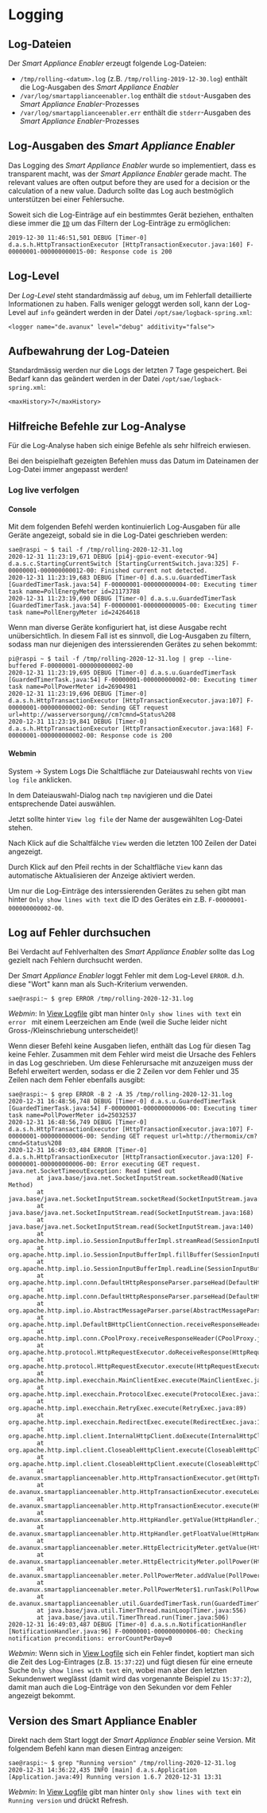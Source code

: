 # Logging
## Log-Dateien
Der *Smart Appliance Enabler* erzeugt folgende Log-Dateien:
- `/tmp/rolling-<datum>.log` (z.B. `/tmp/rolling-2019-12-30.log`) enthält die Log-Ausgaben des *Smart Appliance Enabler*
- `/var/log/smartapplianceenabler.log` enthält die `stdout`-Ausgaben des *Smart Appliance Enabler*-Prozesses
- `/var/log/smartapplianceenabler.err` enthält die `stderr`-Ausgaben des *Smart Appliance Enabler*-Prozesses

## Log-Ausgaben des *Smart Appliance Enabler*
Das Logging des *Smart Appliance Enabler* wurde so implementiert, dass es transparent macht, was der *Smart Appliance Enabler* gerade macht. The relevant values are often output before they are used for a decision or the calculation of a new value. Dadurch sollte das Log auch bestmöglich unterstützen bei einer Fehlersuche.

Soweit sich die Log-Einträge auf ein bestimmtes Gerät beziehen, enthalten diese immer die [`ID`](Appliance_DE.md#id) um das Filtern der Log-Einträge zu ermöglichen:
```
2019-12-30 11:46:51,501 DEBUG [Timer-0] d.a.s.h.HttpTransactionExecutor [HttpTransactionExecutor.java:160] F-00000001-000000000015-00: Response code is 200
```

## Log-Level
Der *Log-Level* steht standardmässig auf `debug`, um im Fehlerfall detaillierte Informationen zu haben. Falls weniger geloggt werden soll, kann der Log-Level auf `info` geändert werden in der Datei `/opt/sae/logback-spring.xml`:
```
<logger name="de.avanux" level="debug" additivity="false">
```

## Aufbewahrung der Log-Dateien
Standardmässig werden nur die Logs der letzten 7 Tage gespeichert. Bei Bedarf kann das geändert werden in der Datei `/opt/sae/logback-spring.xml`:
```
<maxHistory>7</maxHistory>
```

## Hilfreiche Befehle zur Log-Analyse
Für die Log-Analyse haben sich einige Befehle als sehr hilfreich erwiesen.

Bei den beispielhaft gezeigten Befehlen muss das Datum im Dateinamen der Log-Datei immer angepasst werden!

### Log live verfolgen
#### Console
Mit dem folgenden Befehl werden kontinuierlich Log-Ausgaben für alle Geräte angezeigt, sobald sie in die Log-Datei geschrieben werden: 
```console
sae@raspi ~ $ tail -f /tmp/rolling-2020-12-31.log
2020-12-31 11:23:19,671 DEBUG [pi4j-gpio-event-executor-94] d.a.s.c.StartingCurrentSwitch [StartingCurrentSwitch.java:325] F-00000001-000000000012-00: Finished current not detected.
2020-12-31 11:23:19,683 DEBUG [Timer-0] d.a.s.u.GuardedTimerTask [GuardedTimerTask.java:54] F-00000001-000000000004-00: Executing timer task name=PollEnergyMeter id=21173788
2020-12-31 11:23:19,690 DEBUG [Timer-0] d.a.s.u.GuardedTimerTask [GuardedTimerTask.java:54] F-00000001-000000000005-00: Executing timer task name=PollEnergyMeter id=24264618
```

Wenn man diverse Geräte konfiguriert hat, ist diese Ausgabe recht unübersichtlich. In diesem Fall ist es sinnvoll, die Log-Ausgaben zu filtern, sodass man nur diejenigen des interssierenden Gerätes zu sehen bekommt:
```console
pi@raspi ~ $ tail -f /tmp/rolling-2020-12-31.log | grep --line-buffered F-00000001-000000000002-00
2020-12-31 11:23:19,695 DEBUG [Timer-0] d.a.s.u.GuardedTimerTask [GuardedTimerTask.java:54] F-00000001-000000000002-00: Executing timer task name=PollPowerMeter id=26904981
2020-12-31 11:23:19,696 DEBUG [Timer-0] d.a.s.h.HttpTransactionExecutor [HttpTransactionExecutor.java:107] F-00000001-000000000002-00: Sending GET request url=http://wasserversorgung//cm?cmnd=Status%208
2020-12-31 11:23:19,841 DEBUG [Timer-0] d.a.s.h.HttpTransactionExecutor [HttpTransactionExecutor.java:168] F-00000001-000000000002-00: Response code is 200
```

#### Webmin
<a name="webmin-logs">

System -> System Logs
Die Schaltfläche zur Dateiauswahl rechts von `View log file` anklicken.

In dem Dateiauswahl-Dialog nach `tmp` navigieren und die Datei entsprechende Datei auswählen.

Jetzt sollte hinter `View log file` der Name der ausgewählten Log-Datei stehen.

Nach Klick auf die Schaltfälche `View` werden die letzten 100 Zeilen der Datei angezeigt.

Durch Klick auf den Pfeil rechts in der Schaltfläche `View` kann das automatische Aktualisieren der Anzeige aktiviert werden.

Um nur die Log-Einträge des interssierenden Gerätes zu sehen gibt man hinter `Only show lines with text` die ID des Gerätes ein z.B. `F-00000001-000000000002-00`.

## Log auf Fehler durchsuchen

Bei Verdacht auf Fehlverhalten des *Smart Appliance Enabler* sollte das Log gezielt nach Fehlern durchsucht werden.

Der *Smart Appliance Enabler* loggt Fehler mit dem Log-Level `ERROR`. d.h. diese "Wort" kann man als Such-Kriterium verwenden.

```console
sae@raspi:~ $ grep ERROR /tmp/rolling-2020-12-31.log
```

*Webmin*: In [View Logfile](#webmin-logs) gibt man hinter `Only show lines with text` ein `error ` mit einem Leerzeichen am Ende (weil die Suche leider nicht Gross-/Kleinschriebung unterscheidet)!

Wenn dieser Befehl keine Ausgaben liefen, enthält das Log für diesen Tag keine Fehler. 
Zusammen mit dem Fehler wird meist die Ursache des Fehlers in das Log geschrieben. Um diese Fehlerursache mit anzuzeigen muss der Befehl erweitert werden, sodass er die 2 Zeilen vor dem Fehler und 35 Zeilen nach dem Fehler ebenfalls ausgibt:
```console
sae@raspi:~ $ grep ERROR -B 2 -A 35 /tmp/rolling-2020-12-31.log
2020-12-31 16:48:56,748 DEBUG [Timer-0] d.a.s.u.GuardedTimerTask [GuardedTimerTask.java:54] F-00000001-000000000006-00: Executing timer task name=PollPowerMeter id=25032537
2020-12-31 16:48:56,749 DEBUG [Timer-0] d.a.s.h.HttpTransactionExecutor [HttpTransactionExecutor.java:107] F-00000001-000000000006-00: Sending GET request url=http://thermomix/cm?cmnd=Status%208
2020-12-31 16:49:03,484 ERROR [Timer-0] d.a.s.h.HttpTransactionExecutor [HttpTransactionExecutor.java:120] F-00000001-000000000006-00: Error executing GET request.
java.net.SocketTimeoutException: Read timed out
        at java.base/java.net.SocketInputStream.socketRead0(Native Method)
        at java.base/java.net.SocketInputStream.socketRead(SocketInputStream.java:115)
        at java.base/java.net.SocketInputStream.read(SocketInputStream.java:168)
        at java.base/java.net.SocketInputStream.read(SocketInputStream.java:140)
        at org.apache.http.impl.io.SessionInputBufferImpl.streamRead(SessionInputBufferImpl.java:137)
        at org.apache.http.impl.io.SessionInputBufferImpl.fillBuffer(SessionInputBufferImpl.java:153)
        at org.apache.http.impl.io.SessionInputBufferImpl.readLine(SessionInputBufferImpl.java:280)
        at org.apache.http.impl.conn.DefaultHttpResponseParser.parseHead(DefaultHttpResponseParser.java:138)
        at org.apache.http.impl.conn.DefaultHttpResponseParser.parseHead(DefaultHttpResponseParser.java:56)
        at org.apache.http.impl.io.AbstractMessageParser.parse(AbstractMessageParser.java:259)
        at org.apache.http.impl.DefaultBHttpClientConnection.receiveResponseHeader(DefaultBHttpClientConnection.java:163)
        at org.apache.http.impl.conn.CPoolProxy.receiveResponseHeader(CPoolProxy.java:157)
        at org.apache.http.protocol.HttpRequestExecutor.doReceiveResponse(HttpRequestExecutor.java:273)
        at org.apache.http.protocol.HttpRequestExecutor.execute(HttpRequestExecutor.java:125)
        at org.apache.http.impl.execchain.MainClientExec.execute(MainClientExec.java:272)
        at org.apache.http.impl.execchain.ProtocolExec.execute(ProtocolExec.java:186)
        at org.apache.http.impl.execchain.RetryExec.execute(RetryExec.java:89)
        at org.apache.http.impl.execchain.RedirectExec.execute(RedirectExec.java:110)
        at org.apache.http.impl.client.InternalHttpClient.doExecute(InternalHttpClient.java:185)
        at org.apache.http.impl.client.CloseableHttpClient.execute(CloseableHttpClient.java:83)
        at org.apache.http.impl.client.CloseableHttpClient.execute(CloseableHttpClient.java:108)
        at de.avanux.smartapplianceenabler.http.HttpTransactionExecutor.get(HttpTransactionExecutor.java:116)
        at de.avanux.smartapplianceenabler.http.HttpTransactionExecutor.executeLeaveOpen(HttpTransactionExecutor.java:96)
        at de.avanux.smartapplianceenabler.http.HttpTransactionExecutor.execute(HttpTransactionExecutor.java:76)
        at de.avanux.smartapplianceenabler.http.HttpHandler.getValue(HttpHandler.java:85)
        at de.avanux.smartapplianceenabler.http.HttpHandler.getFloatValue(HttpHandler.java:45)
        at de.avanux.smartapplianceenabler.meter.HttpElectricityMeter.getValue(HttpElectricityMeter.java:281)
        at de.avanux.smartapplianceenabler.meter.HttpElectricityMeter.pollPower(HttpElectricityMeter.java:259)
        at de.avanux.smartapplianceenabler.meter.PollPowerMeter.addValue(PollPowerMeter.java:70)
        at de.avanux.smartapplianceenabler.meter.PollPowerMeter$1.runTask(PollPowerMeter.java:54)
        at de.avanux.smartapplianceenabler.util.GuardedTimerTask.run(GuardedTimerTask.java:57)
        at java.base/java.util.TimerThread.mainLoop(Timer.java:556)
        at java.base/java.util.TimerThread.run(Timer.java:506)
2020-12-31 16:49:03,487 DEBUG [Timer-0] d.a.s.n.NotificationHandler [NotificationHandler.java:96] F-00000001-000000000006-00: Checking notification preconditions: errorCountPerDay=0
```

*Webmin*: Wenn sich in [View Logfile](#webmin-logs) sich ein Fehler findet, koptiert man sich die Zeit des Log-Eintrages (z.B. `15:37:22`) und fügt diesen für eine erneute Suche `Only show lines with text` ein, wobei man aber den letzten Sekundenwert weglässt (damit wird das vorgenannte Beispiel zu `15:37:2`), damit man auch die Log-Einträge von den Sekunden vor dem Fehler angezeigt bekommt.

## Version des Smart Appliance Enabler
Direkt nach dem Start loggt der *Smart Appliance Enabler* seine Version. Mit folgendem Befehl kann man diesen Eintrag anzeigen:
```console
sae@raspi:~ $ grep "Running version" /tmp/rolling-2020-12-31.log 
2020-12-31 14:36:22,435 INFO [main] d.a.s.Application [Application.java:49] Running version 1.6.7 2020-12-31 13:31
```

*Webmin*: In [View Logfile](#webmin-logs) gibt man hinter `Only show lines with text` ein `Running version` und drückt Refresh.
